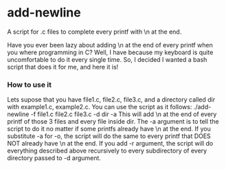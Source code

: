 # add-newline
A script for .c files to complete every printf with \n at the end.

Have you ever been lazy about adding \n at the end of every printf when you where programming in C? Well, I have because my keyboard is quite uncomfortable to do it every single time. So, I decided I wanted a bash script that does it for me, and here it is!

### How to use it
Lets supose that you have file1.c, file2.c, file3.c, and a directory called dir with example1.c, example2.c. You can use the script as it follows:
./add-newline -f file1.c file2.c file3.c -d dir -a
This will add \n at the end of every printf of those 3 files and every file inside dir. The -a argument is to tell the script to do it no matter if some printfs already have \n at the end. If you substitute -a for -o, the script will do the same to every printf that DOES NOT already have \n at the end.
If you add -r argument, the script will do everything described above recursively to every subdirectory of every directory passed to -d argument.
